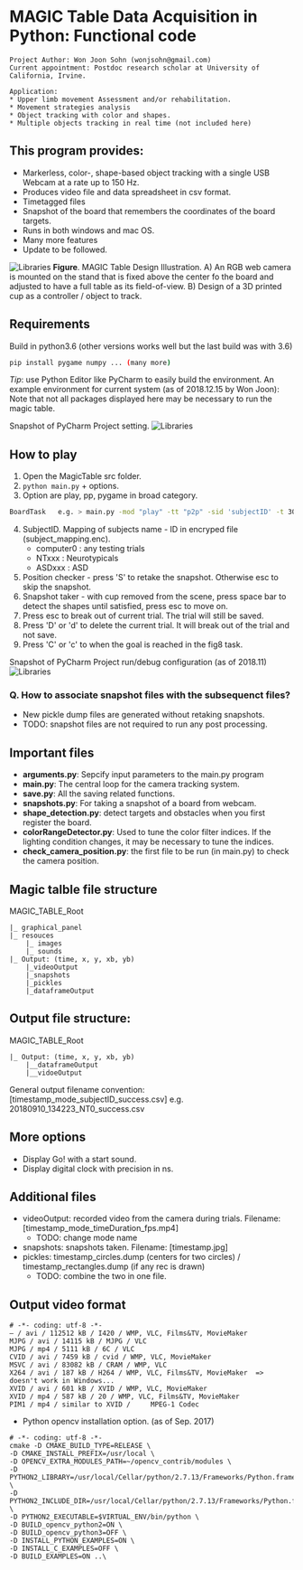 ﻿MAGIC Table Data Acquisition in Python: Functional code
====================================

``` 
Project Author: Won Joon Sohn (wonjsohn@gmail.com) 
Current appointment: Postdoc research scholar at University of California, Irvine.
```

``` 
Application: 
* Upper limb movement Assessment and/or rehabilitation.  
* Movement strategies analysis
* Object tracking with color and shapes. 
* Multiple objects tracking in real time (not included here)
```



 This program provides:
 ------------
* Markerless, color-, shape-based object tracking with a single USB Webcam at a rate up to 150 Hz.
* Produces video file and data spreadsheet in csv format.
* Timetagged files 
* Snapshot of the board that remembers the coordinates of the board targets. 
* Runs in both windows and mac OS.
* Many more features
* Update to be followed.



![Libraries](resources/fig_magictable_illustration.jpg?raw=true)
**Figure**. MAGIC Table Design Illustration. A) An RGB web camera is mounted on the stand that is fixed above the center fo the board and adjusted to have a full table as its field-of-view.   B) Design of a 3D printed cup as a controller / object to track.  

Requirements
------------
Build in python3.6 (other versions works well but the last build was with 3.6)
```bash
pip install pygame numpy ... (many more)
```
*Tip*: use Python Editor like PyCharm to easily build the environment.
An example environment for current system (as of 2018.12.15 by Won Joon):
Note that not all packages displayed here may be necessary to run the magic table.

Snapshot of PyCharm Project setting.
![Libraries](resources/python_libraries.png?raw=true)


How to play
-------
1. Open the MagicTable src folder.
2. `python main.py` + options.
3. Option are play, pp, pygame in broad category. 

```bash
BoardTask   e.g. > main.py -mod "play" -tt "p2p" -sid 'subjectID' -t 30
```
4. SubjectID. Mapping of subjects name - ID in encryped file (subject_mapping.enc).
    * computer0 : any testing trials 
    * NTxxx     : Neurotypicals
    * ASDxxx    : ASD 
5. Position checker - press 'S' to retake the snapshot. Otherwise esc to skip the snapshot. 
6. Snapshot taker - with cup removed from the scene, press space bar to detect the shapes until satisfied, press esc to move on.  
7.  Press esc to break out of current trial. The trial will still be saved.
8.  Press 'D' or 'd' to delete the current trial. It will break out of the trial and not save. 
9.  Press 'C' or 'c' to when the goal is reached in the fig8 task.
 
 
 Snapshot of PyCharm Project run/debug configuration (as of 2018.11)
![Libraries](resources/PyCharm_runconfig.png?raw=true)


### Q. How to associate snapshot files with the subsequenct files? 
* New pickle dump files are generated without retaking snapshots. 
* TODO: snapshot files are not required to run any post processing. 


## Important files
* **arguments.py**: Sepcify input parameters to the main.py program
* **main.py**: The central loop for the camera tracking system.
* **save.py**: All the saving related functions.
* **snapshots.py**: For taking a snapshot of a board from webcam.
* **shape_detection.py**:  detect targets and obstacles when you first register the board.
* **colorRangeDetector.py**: Used to tune the color filter indices. If the lighting condition changes, it may be necessary to tune the indices.
* **check_camera_position.py**: the first file to be run (in main.py) to check the camera position.



## Magic talble file structure

MAGIC_TABLE_Root

    |_ graphical_panel
    |_ resouces
        |_ images
        |_ sounds
    |_ Output: (time, x, y, xb, yb) 
        |_videoOutput
        |_snapshots
        |_pickles
        |_dataframeOutput


## Output file structure:

MAGIC_TABLE_Root

    |_ Output: (time, x, y, xb, yb) 
        |__dataframeOutput
        |__vidoeOutput


General output filename convention: [timestamp_mode_subjectID_success.csv]
e.g. 20180910_134223_NT0_success.csv


## More options

* Display Go! with a start sound.
* Display digital clock with precision in ns. 

## Additional files

* videoOutput: recorded video from the camera during trials. Filename: [timestamp_mode_timeDuration_fps.mp4]
    * TODO: change mode name  
* snapshots: snapshots taken. Filename: [timestamp.jpg]
* pickles: timestamp_circles.dump (centers for two circles) / timestamp_rectangles.dump (if any rec is drawn) 
    * TODO: combine the two in one file. 








Output video format
---------------------
```
# -*- coding: utf-8 -*-
– / avi / 112512 kB / I420 / WMP, VLC, Films&TV, MovieMaker
MJPG / avi / 14115 kB / MJPG / VLC
MJPG / mp4 / 5111 kB / 6C / VLC
CVID / avi / 7459 kB / cvid / WMP, VLC, MovieMaker
MSVC / avi / 83082 kB / CRAM / WMP, VLC
X264 / avi / 187 kB / H264 / WMP, VLC, Films&TV, MovieMaker  => doesn't work in Windows...
XVID / avi / 601 kB / XVID / WMP, VLC, MovieMaker
XVID / mp4 / 587 kB / 20 / WMP, VLC, Films&TV, MovieMaker
PIM1 / mp4 / similar to XVID /     MPEG-1 Codec
```


* Python opencv installation option. (as of Sep. 2017) 
```
# -*- coding: utf-8 -*-
cmake -D CMAKE_BUILD_TYPE=RELEASE \
-D CMAKE_INSTALL_PREFIX=/usr/local \
-D OPENCV_EXTRA_MODULES_PATH=~/opencv_contrib/modules \
-D PYTHON2_LIBRARY=/usr/local/Cellar/python/2.7.13/Frameworks/Python.framework/Versions/2.7/lib/python2.7/config/libpython2.7.dylib \
-D PYTHON2_INCLUDE_DIR=/usr/local/Cellar/python/2.7.13/Frameworks/Python.framework/Versions/2.7/include/python2.7/ \
-D PYTHON2_EXECUTABLE=$VIRTUAL_ENV/bin/python \
-D BUILD_opencv_python2=ON \
-D BUILD_opencv_python3=OFF \
-D INSTALL_PYTHON_EXAMPLES=ON \
-D INSTALL_C_EXAMPLES=OFF \
-D BUILD_EXAMPLES=ON ..\
```
